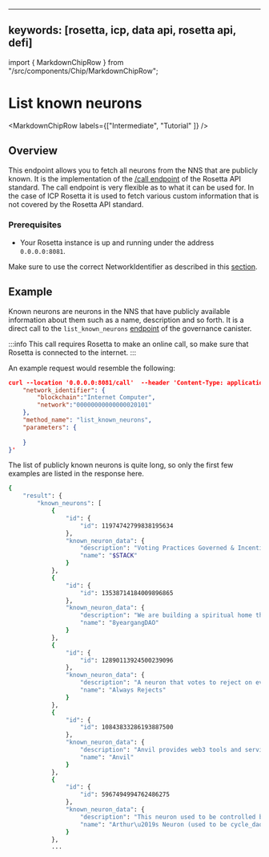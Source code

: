 
---
keywords: [rosetta, icp, data api, rosetta api, defi]
---

import { MarkdownChipRow } from "/src/components/Chip/MarkdownChipRow";

# List known neurons

<MarkdownChipRow labels={["Intermediate", "Tutorial"  ]} />

## Overview
This endpoint allows you to fetch all neurons from the NNS that are publicly known.  It is the implementation of the [/call endpoint](https://www.rosetta-api.org/docs/BlockApi.html#call) of the Rosetta API standard. The call endpoint is very flexible as to what it can be used for. In the case of ICP Rosetta it is used to fetch various custom information that is not covered by the Rosetta API standard.

### Prerequisites

- Your Rosetta instance is up and running under the address `0.0.0.0:8081`.

Make sure to use the correct NetworkIdentifier as described in this [section](/docs/developer-docs/defi/rosetta/icp_rosetta/data_api/network.md). 

## Example

Known neurons are neurons in the NNS that have publicly available information about them such as a name, description and so forth. It is a direct call to the `list_known_neurons` [endpoint](https://dashboard.internetcomputer.org/canister/rrkah-fqaaa-aaaaa-aaaaq-cai#list_known_neurons) of the governance canister.

:::info
This call requires Rosetta to make an online call, so make sure that Rosetta is connected to the internet.
:::

An example request would resemble the following:

```json
curl --location '0.0.0.0:8081/call'  --header 'Content-Type: application/json' --data '{
    "network_identifier": {
        "blockchain":"Internet Computer",
        "network":"00000000000000020101"
    },
    "method_name": "list_known_neurons",
    "parameters": {
        
    }
}'
```

The list of publicly known neurons is quite long, so only the first few examples are listed in the response here. 


```bash
{
    "result": {
        "known_neurons": [
            {
                "id": {
                    "id": 11974742799838195634
                },
                "known_neuron_data": {
                    "description": "Voting Practices Governed & Incentivized by the $STACK DAO",
                    "name": "$STACK"
                }
            },
            {
                "id": {
                    "id": 13538714184009896865
                },
                "known_neuron_data": {
                    "description": "We are building a spiritual home that truly belongs to the ICP 8yeargang community",
                    "name": "8yeargangDAO"
                }
            },
            {
                "id": {
                    "id": 12890113924500239096
                },
                "known_neuron_data": {
                    "description": "A neuron that votes to reject on every proposal.",
                    "name": "Always Rejects"
                }
            },
            {
                "id": {
                    "id": 10843833286193887500
                },
                "known_neuron_data": {
                    "description": "Anvil provides web3 tools and services",
                    "name": "Anvil"
                }
            },
            {
                "id": {
                    "id": 5967494994762486275
                },
                "known_neuron_data": {
                    "description": "This neuron used to be controlled by cycle_dao. It is now controlled by an individual, Arthur Falls. It will vote on all proposals. Subjects of concern for the controller are protocol stability, healthy economics, token holder rights, node provider incentivisation, better governance, DFINITY accountability, and DFINITY non-participation in the application layer. ",
                    "name": "Arthur\u2019s Neuron (used to be cycle_dao)"
                }
            },
            ...
```